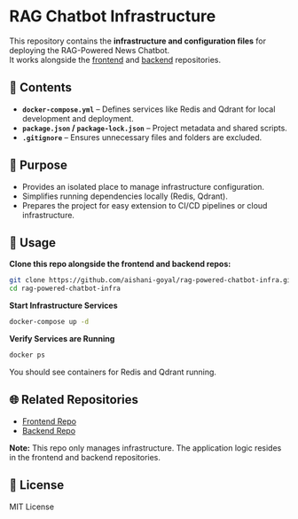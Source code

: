 # RAG Chatbot Infrastructure

This repository contains the **infrastructure and configuration files** for deploying the RAG-Powered News Chatbot.  
It works alongside the [frontend](https://github.com/aishani-goyal/rag-powered-chatbot-frontend) and [backend](https://github.com/aishani-goyal/rag-powered-chatbot-backend) repositories.

## 📂 Contents

- **`docker-compose.yml`** – Defines services like Redis and Qdrant for local development and deployment.  
- **`package.json` / `package-lock.json`** – Project metadata and shared scripts.  
- **`.gitignore`** – Ensures unnecessary files and folders are excluded.  

## 🔧 Purpose

- Provides an isolated place to manage infrastructure configuration.  
- Simplifies running dependencies locally (Redis, Qdrant).  
- Prepares the project for easy extension to CI/CD pipelines or cloud infrastructure.  

## 🚀 Usage

**Clone this repo alongside the frontend and backend repos:**

```bash
git clone https://github.com/aishani-goyal/rag-powered-chatbot-infra.git
cd rag-powered-chatbot-infra
```

**Start Infrastructure Services**

```bash
docker-compose up -d
```

**Verify Services are Running**

```bash
docker ps
```

You should see containers for Redis and Qdrant running.

## 🌐 Related Repositories

- [Frontend Repo](https://github.com/aishani-goyal/rag-powered-chatbot-frontend)
- [Backend Repo](https://github.com/aishani-goyal/rag-powered-chatbot-backend)

**Note:** This repo only manages infrastructure. The application logic resides in the frontend and backend repositories.

## 📄 License

MIT License
